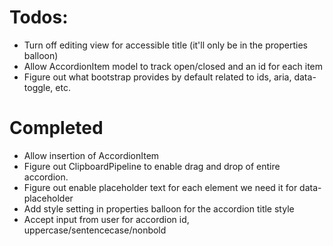 # Todos:
* Turn off editing view for accessible title (it'll only be in the properties balloon)
* Allow AccordionItem model to track open/closed and an id for each item
* Figure out what bootstrap provides by default related to ids, aria, data-toggle, etc.

# Completed
* Allow insertion of AccordionItem
* Figure out ClipboardPipeline to enable drag and drop of entire accordion.
* Figure out enable placeholder text for each element we need it for data-placeholder
* Add style setting in properties balloon for the accordion title style
* Accept input from user for accordion id, uppercase/sentencecase/nonbold

